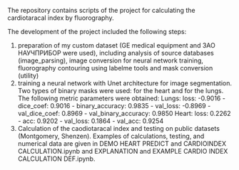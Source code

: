 The repository contains scripts of the project for calculating the cardiotaracal index by fluorography.

The development of the project included the following steps:
1) preparation of my custom dataset (GE medical equipment and ЗАО НАУЧПРИБОР were used), including analysis of source databases
(image_parsing), image conversion for neural network training, fluorography contouring using labelme tools and mask conversion (utility)
2) training a neural network with Unet architecture for image segmentation. Two types of binary masks were used: for the heart and for the lungs.
The following metric parameters were obtained:
Lungs: loss: -0.9016 - dice_coef: 0.9016 - binary_accuracy: 0.9835 - val_loss: -0.8969 - val_dice_coef: 0.8969 - val_binary_accuracy: 0.9850
Heart: loss: 0.2262 - acc: 0.9202 - val_loss: 0.1864 - val_acc: 0.9254
3) Calculation of the сaodiotaracal index and testing on public datasets (Montgomery, Shenzen). Examples of calculations, testing, and numerical data are given in DEMO HEART PREDICT and CARDIOINDEX CALCULATION.ipynb and EXPLANATION and EXAMPLE CARDIO INDEX CALCULATION DEF.ipynb.


